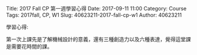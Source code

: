 Title: 2017 Fall CP 第一週學習心得
Date: 2017-09-11 11:00
Category: Course
Tags: 2017fall, CP, W1
Slug: 40623211-2017-fall-cp-w1
Author: 40623211

<!-- PELICAN_END_SUMMARY -->

學習心得:

第一次上課先是了解機械設計的意義，還有三種創造力以及六種表達，覺得這堂課是需要花時間的課。
